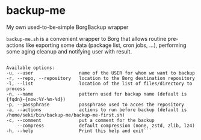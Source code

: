 # backup-me
My own used-to-be-simple BorgBackup wrapper

`backup-me.sh` is a convenient wrapper to Borg that allows routine pre-actions like exporting some data (package list, cron jobs, ...), performing some aging cleanup and notifying user with result.


```Usage: backup-me.sh [-h] [-u USER] [-r REPO] [-p passphrase] [--compress lz4] [-a action-file] [-n archive_name_pattern] [-c comment]

Available options:
-u, --user                 name of the USER for whom we want to backup
-r, --repo, --repository   location to the Borg destination repository
-l, --list                 location of the list of files/directory to process
-n, --name                 pattern used for backup name (default is {fqdn}-{now:%Y-%m-%d})
-p, --passphrase           passphrase used to acces the repository
-a, --actions              actions to run before backup (default is /home/seki/bin/backup-me/backup-me-first.sh)
-c, --comment              put a comment for the backup
    --compress             default compression (none, zstd, zlib, lz4)
-h, --help                 Print this help and exit```


